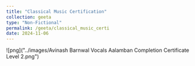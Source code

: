 ```yaml
---
title: "Classical Music Certification"
collection: geeta
type: "Non-Fictional"
permalink: /geeta/classical_music_certi
date: 2024-11-06
---
```



![png]("../images/Avinash Barnwal Vocals Aalamban Completion Certificate Level 2.png")
